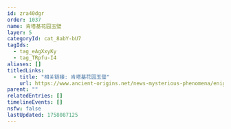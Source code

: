 ```yaml
---
id: zra40dgr
order: 1037
name: 肯塔基花园玉璧
layer: 5
categoryId: cat_8abY-bU7
tagIds:
  - tag_eAgXxyKy
  - tag_TRpfu-I4
aliases: []
titledLinks:
  - title: "相关链接: 肯塔基花园玉璧"
    url: https://www.ancient-origins.net/news-mysterious-phenomena/enigmatic-artifact-possible-chinese-bi-disk-found-kentucky-garden-004110
parent: ""
relatedEntries: []
timelineEvents: []
nsfw: false
lastUpdated: 1758087125
---
```


